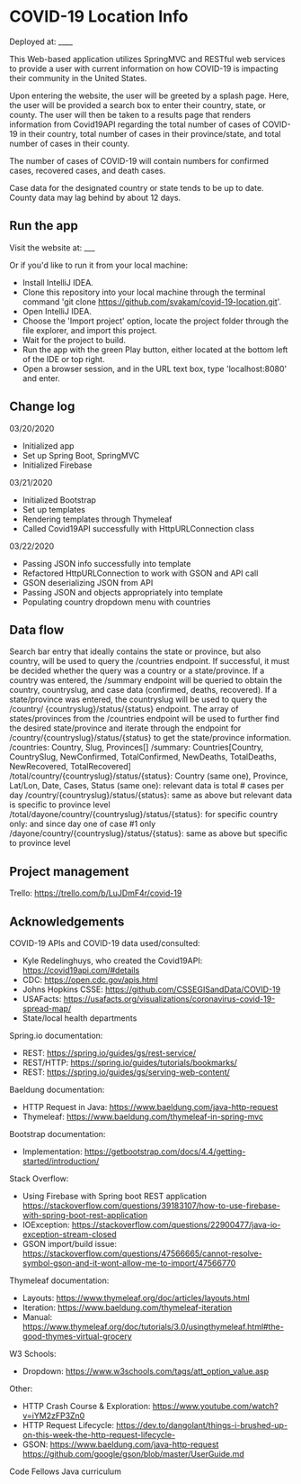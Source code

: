 # COVID-19 Location Info

Deployed at: ____

This Web-based application utilizes SpringMVC and RESTful web services to provide a user with current 
information on how COVID-19 is impacting their community in the United States.

Upon entering the website, the user will be greeted by a splash page. Here, the user will be provided a search box to enter their country, state, or county. 
The user will then be taken to a results page that renders information from Covid19API regarding the total number of cases of COVID-19 in their country, 
total number of cases in their province/state, and total number of cases in their county. 

The number of cases of COVID-19 will contain numbers for confirmed cases, recovered cases, and death cases. 

Case data for the designated country or state tends to be up to date. County data may lag behind by about 12 days. 

## Run the app
Visit the website at: ___

Or if you'd like to run it from your local machine: 
- Install IntelliJ IDEA. 
- Clone this repository into your local machine through the terminal command 'git clone https://github.com/svakam/covid-19-location.git'. 
- Open IntelliJ IDEA. 
- Choose the 'Import project' option, locate the project folder through the file explorer, and import this project. 
- Wait for the project to build. 
- Run the app with the green Play button, either located at the bottom left of the IDE or top right. 
- Open a browser session, and in the URL text box, type 'localhost:8080' and enter. 

## Change log
03/20/2020
- Initialized app
- Set up Spring Boot, SpringMVC
- Initialized Firebase

03/21/2020
- Initialized Bootstrap
- Set up templates
- Rendering templates through Thymeleaf
- Called Covid19API successfully with HttpURLConnection class

03/22/2020
- Passing JSON info successfully into template 
- Refactored HttpURLConnection to work with GSON and API call
- GSON deserializing JSON from API
- Passing JSON and objects appropriately into template
- Populating country dropdown menu with countries


## Data flow
Search bar entry that ideally contains the state or province, but also country, will be used to query 
the /countries endpoint. If successful, it must be decided whether the query was a country or a state/province. If a country was entered, the /summary endpoint will be queried
to obtain the country, countryslug, and case data (confirmed, deaths, recovered). If a state/province was entered, the countryslug will be used to query the /country/
{countryslug}/status/{status} endpoint. The array of states/provinces from the /countries endpoint will be used to further find the desired state/province and iterate through
the endpoint for /country/{countryslug}/status/{status} to get the state/province information. 
/countries: Country, Slug, Provinces[]
/summary: Countries[Country, CountrySlug, NewConfirmed, TotalConfirmed, NewDeaths, TotalDeaths, NewRecovered, TotalRecovered]
/total/country/{countryslug}/status/{status}: Country (same one), Province, Lat/Lon, Date, Cases, Status (same one): relevant data is total # cases per day
/country/{countryslug}/status/{status}: same as above but relevant data is specific to province level
/total/dayone/country/{countryslug}/status/{status}: for specific country only: and since day one of case #1 only
/dayone/country/{countryslug}/status/{status}: same as above but specific to province level

## Project management
Trello: https://trello.com/b/LuJDmF4r/covid-19

## Acknowledgements
COVID-19 APIs and COVID-19 data used/consulted:
- Kyle Redelinghuys, who created the Covid19API: https://covid19api.com/#details
- CDC: https://open.cdc.gov/apis.html
- Johns Hopkins CSSE: https://github.com/CSSEGISandData/COVID-19
- USAFacts: https://usafacts.org/visualizations/coronavirus-covid-19-spread-map/
- State/local health departments

Spring.io documentation:
- REST: https://spring.io/guides/gs/rest-service/
- REST/HTTP: https://spring.io/guides/tutorials/bookmarks/
- REST: https://spring.io/guides/gs/serving-web-content/

Baeldung documentation:
- HTTP Request in Java: https://www.baeldung.com/java-http-request
- Thymeleaf: https://www.baeldung.com/thymeleaf-in-spring-mvc

Bootstrap documentation: 
- Implementation: https://getbootstrap.com/docs/4.4/getting-started/introduction/

Stack Overflow:
- Using Firebase with Spring boot REST application https://stackoverflow.com/questions/39183107/how-to-use-firebase-with-spring-boot-rest-application
- IOException: https://stackoverflow.com/questions/22900477/java-io-exception-stream-closed
- GSON import/build issue: https://stackoverflow.com/questions/47566665/cannot-resolve-symbol-gson-and-it-wont-allow-me-to-import/47566770

Thymeleaf documentation: 
- Layouts: https://www.thymeleaf.org/doc/articles/layouts.html
- Iteration: https://www.baeldung.com/thymeleaf-iteration
- Manual: https://www.thymeleaf.org/doc/tutorials/3.0/usingthymeleaf.html#the-good-thymes-virtual-grocery

W3 Schools:
- Dropdown: https://www.w3schools.com/tags/att_option_value.asp

Other:
- HTTP Crash Course & Exploration: https://www.youtube.com/watch?v=iYM2zFP3Zn0
- HTTP Request Lifecycle: https://dev.to/dangolant/things-i-brushed-up-on-this-week-the-http-request-lifecycle-
- GSON: https://www.baeldung.com/java-http-request https://github.com/google/gson/blob/master/UserGuide.md

Code Fellows Java curriculum